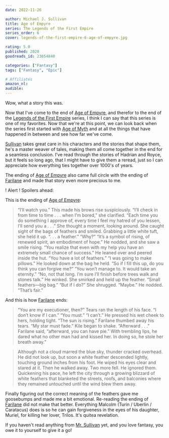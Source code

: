 ```yaml
---
date: 2022-11-26

author: Michael J. Sullivan
title: Age of Empyre
series: The Legends of the First Empire
series_order: 6
cover: legends-of-the-first-empire-6-age-of-empyre.jpg

rating: 5.0
published: 2020
goodreads_id: 23654840

categories: ["Fantasy"]
tags: ["Fantasy", "Epic"]

# Affiliates
amazon_nl: 
audible: 
---
```


Wow, what a story this was.

<!--more-->

Now that I've come to the end of [Age of Empyre](), and therefor to the end of the [Legends of the First Empire](../_series/legends-of-the-first-empire.md) series, I think I can say that this series is one of my favorites. Now that we're at this point, we can look back when the series first started with [Age of Myth](2016-07-26-Michael-J.-Sullivan---Age-of-Myth.md) and at all the things that have happened in between and see how far we've come.

[Sullivan](../_site/authors/michael-j-sullivan.html) takes great care in his characters and the stories that shape them, he's a master weaver of tales, making them all come together in the end for a seamless conclusion. I've read through the stories of Hadrian and Royce, but it feels so long ago, that I might have to give them a reread, just so I can appreciate how everything ties together over 1000's of years.

The ending of [Age of Empyre]() also came full circle with the ending of [Farilane](2022-08-20-Michael-J.-Sullivan---Farilane.md) and made that story even more precious to me.

! Alert ! Spoilers ahead:

This is the ending of [Age of Empyre]():

> “I’ll watch you.”
> This made his brows rise suspiciously.
> “I’ll check in from time to time . . . when I’m bored,” she clarified. “Each time you do something I approve of, every time I feel my hatred of you lessen, I’ll send you a . . .” She thought a moment, looking around. She caught sight of the bags of feathers and smiled. Grabbing a little white tuft, she held it up. “. . . a feather.”
> “Why?”
> “It’s a symbol of rising, of renewed spirit, an embodiment of hope.”
> He nodded, and she saw a smile rising.
> “You realize that even with my help you have an extremely small chance of success.”
> He leaned over and peered inside the hut. “You have a lot of feathers.”
> “I was going to make pillows.”
> He looked down at the bag he held. “So if I fill this up, do you think you can forgive me?”
> “You won’t manage to. It would take an eternity.”
> “No, not that long. I’m sure I’ll finish before trees walk and stones talk.” He winked.
> She smirked and held up the feather. “Small feathers—big bag.”
> “But if I do?”
> She shrugged. “Maybe.”
> He nodded. “That’s fair.”

And this is how [Farilane](2022-08-20-Michael-J.-Sullivan---Farilane.md) ends:

> “You are my executioner, then?”
> Tears ran the length of his face. “I don’t know if I can.”
> “You must.”
> “I can’t.” He pressed his wet cheek to hers, holding tight.
> “The sun is rising.” Farilane thumbed away his tears. “My star must fade.”
> Kile began to shake.
> “Afterward . . .” Farilane said, “afterward, you can have pie.”
> With trembling lips, he dared what no other man had and kissed her. In doing so, he stole her breath away.”

> Although not a cloud marred the blue sky, thunder cracked overhead. He did not look up, but soon a white feather descended lightly, touching ground inches from his foot. He wiped his eyes clear and stared at it.
> Then he walked away.
> Two more fell.
> He ignored them.
> Quickening his pace, he left the city through a growing blizzard of white feathers that blanketed the streets, roofs, and balconies where they remained untouched until the wind blew them away.

Finally figuring out the correct meaning of the feathers gave me goosebumps and made me a bit emotional. Re-reading the ending of [Farilane](2022-08-20-Michael-J.-Sullivan---Farilane.md) did not make that better. Everything Malcolm (Turin / Uberlin / Caratacus) does is so he can gain forgiveness in the eyes of his daughter, Muriel, for killing her lover, Trilos. It's quitea revelation.

If you haven't read anything from [Mr. Sullivan](../_site/authors/michael-j-sullivan.html) yet, and you love fantasy, you owe it to yourself to give it a go!
